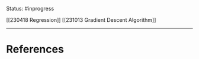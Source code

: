 Status: #inprogress 

[[230418 Regression]]
[[231013 Gradient Descent Algorithm]]



---
# References
